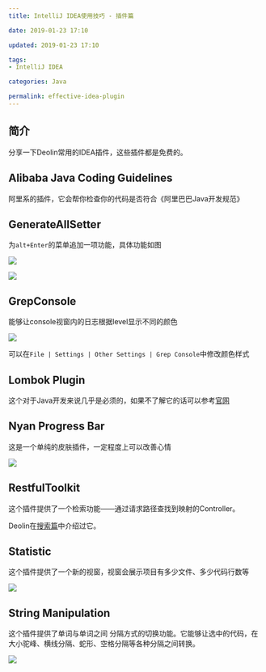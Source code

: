 ```yaml
---
title: IntelliJ IDEA使用技巧 - 插件篇

date: 2019-01-23 17:10

updated: 2019-01-23 17:10

tags:
- IntelliJ IDEA

categories: Java

permalink: effective-idea-plugin
---
```


## 简介

分享一下Deolin常用的IDEA插件，这些插件都是免费的。



## Alibaba Java Coding Guidelines

阿里系的插件，它会帮你检查你的代码是否符合《阿里巴巴Java开发规范》



## GenerateAllSetter

为`alt+Enter`的菜单追加一项功能，具体功能如图

![](/images/effective-idea-plugin-01.gif)



![](/images/effective-idea-plugin-02.gif)



## GrepConsole

能够让console视窗内的日志根据level显示不同的颜色

![](/images/effective-idea-plugin-03.png)



可以在`File | Settings | Other Settings | Grep Console`中修改颜色样式



## Lombok Plugin

这个对于Java开发来说几乎是必须的，如果不了解它的话可以参考[官网](https://projectlombok.org/)



## Nyan Progress Bar

这是一个单纯的皮肤插件，一定程度上可以改善心情

![](/images/effective-idea-plugin-04.png)



## RestfulToolkit

这个插件提供了一个检索功能——通过请求路径查找到映射的Controller。

Deolin在[搜索篇](https://spldeolin.com/posts/effective-idea-search/)中介绍过它。



## Statistic

这个插件提供了一个新的视窗，视窗会展示项目有多少文件、多少代码行数等

![](/images/effective-idea-plugin-05.png)



## String Manipulation

这个插件提供了单词与单词之间 分隔方式的切换功能。它能够让选中的代码，在大小驼峰、横线分隔、蛇形、空格分隔等各种分隔之间转换。

![](/images/effective-idea-plugin-06.gif)